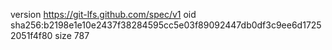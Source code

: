 version https://git-lfs.github.com/spec/v1
oid sha256:b2198e1e10e2437f38284595cc5e03f89092447db0df3c9ee6d17252051f4f80
size 787
